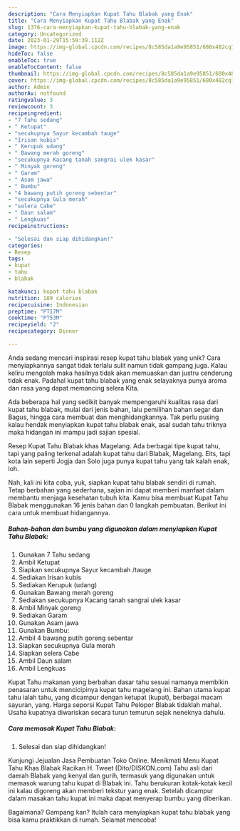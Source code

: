```yaml
---
description: "Cara Menyiapkan Kupat Tahu Blabak yang Enak"
title: "Cara Menyiapkan Kupat Tahu Blabak yang Enak"
slug: 1376-cara-menyiapkan-kupat-tahu-blabak-yang-enak
category: Uncategorized
date: 2023-01-29T15:59:39.112Z
image: https://img-global.cpcdn.com/recipes/8c585da1a9e95851/680x482cq70/kupat-tahu-blabak-foto-resep-utama.jpg
hideToc: false
enableToc: true
enableTocContent: false
thumbnail: https://img-global.cpcdn.com/recipes/8c585da1a9e95851/680x482cq70/kupat-tahu-blabak-foto-resep-utama.jpg
cover: https://img-global.cpcdn.com/recipes/8c585da1a9e95851/680x482cq70/kupat-tahu-blabak-foto-resep-utama.jpg
author: Admin
authorAv: notfound
ratingvalue: 3
reviewcount: 3
recipeingredient:
- "7 Tahu sedang"
- " Ketupat"
- "secukupnya Sayur kecambah tauge"
- "Irisan kubis"
- " Kerupuk udang"
- " Bawang merah goreng"
- "secukupnya Kacang tanah sangrai ulek kasar"
- " Minyak goreng"
- " Garam"
- " Asam jawa"
- " Bumbu"
- "4 bawang putih goreng sebentar"
- "secukupnya Gula merah"
- "selera Cabe"
- " Daun salam"
- " Lengkuas"
recipeinstructions:

- "Selesai dan siap dihidangkan!"
categories:
- Resep
tags:
- kupat
- tahu
- blabak

katakunci: kupat tahu blabak 
nutrition: 189 calories
recipecuisine: Indonesian
preptime: "PT17M"
cooktime: "PT53M"
recipeyield: "2"
recipecategory: Dinner

---
```





Anda sedang mencari inspirasi resep kupat tahu blabak yang unik? Cara menyiapkannya sangat tidak terlalu sulit namun tidak gampang juga. Kalau keliru mengolah maka hasilnya tidak akan memuaskan dan justru cenderung tidak enak. Padahal kupat tahu blabak yang enak selayaknya punya aroma dan rasa yang dapat memancing selera Kita.





Ada beberapa hal yang sedikit banyak mempengaruhi kualitas rasa dari kupat tahu blabak, mulai dari jenis bahan, lalu pemilihan bahan segar dan Bagus, hingga cara membuat dan menghidangkannya. Tak perlu pusing kalau hendak menyiapkan kupat tahu blabak enak,      asal sudah tahu triknya maka hidangan ini mampu jadi sajian spesial.














Resep Kupat Tahu Blabak khas Magelang. Ada berbagai tipe kupat tahu, tapi yang paling terkenal adalah kupat tahu dari Blabak, Magelang. Eits, tapi kota lain seperti Jogja dan Solo juga punya kupat tahu yang tak kalah enak, loh.






Nah, kali ini kita coba, yuk, siapkan kupat tahu blabak sendiri di rumah. Tetap berbahan yang sederhana, sajian ini dapat memberi manfaat dalam membantu menjaga kesehatan tubuh kita. Kamu bisa membuat Kupat Tahu Blabak menggunakan 16 jenis bahan dan 0 langkah pembuatan. Berikut ini cara untuk membuat hidangannya.

<!--inarticleads1-->

##### Bahan-bahan dan bumbu yang digunakan dalam menyiapkan Kupat Tahu Blabak:

1. Gunakan 7 Tahu sedang
1. Ambil  Ketupat
1. Siapkan secukupnya Sayur kecambah /tauge
1. Sediakan Irisan kubis
1. Sediakan  Kerupuk (udang)
1. Gunakan  Bawang merah goreng
1. Sediakan secukupnya Kacang tanah sangrai ulek kasar
1. Ambil  Minyak goreng
1. Sediakan  Garam
1. Gunakan  Asam jawa
1. Gunakan  Bumbu:
1. Ambil 4 bawang putih goreng sebentar
1. Siapkan secukupnya Gula merah
1. Siapkan selera Cabe
1. Ambil  Daun salam
1. Ambil  Lengkuas


Kupat Tahu makanan yang berbahan dasar tahu sesuai namanya membikin penasaran untuk mencicipinya kupat tahu magelang ini. Bahan utama kupat tahu ialah tahu, yang dicampur dengan ketupat (kupat), berbagai macam sayuran, yang. Harga seporsi Kupat Tahu Pelopor Blabak tidaklah mahal. Usaha kupatnya diwariskan secara turun temurun sejak neneknya dahulu. 

<!--inarticleads2-->

##### Cara memasak Kupat Tahu Blabak:


1. Selesai dan siap dihidangkan!

Kunjungi Jejualan Jasa Pembuatan Toko Online. Menikmati Menu Kupat Tahu Khas Blabak Racikan H. Tweet (Dito/DISKON.com) Tahu asli dari daerah Blabak yang kenyal dan gurih, termasuk yang digunakan untuk memasok warung tahu kupat di Blabak ini. Tahu berukuran kotak-kotak kecil ini kalau digoreng akan memberi tekstur yang enak. Setelah dicampur dalam masakan tahu kupat ini maka dapat menyerap bumbu yang diberikan. 

Bagaimana? Gampang kan? Itulah cara menyiapkan kupat tahu blabak yang bisa kamu praktikkan di rumah. Selamat mencoba!
